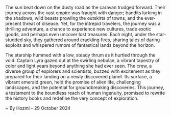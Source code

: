 
The sun beat down on the dusty road as the caravan trudged forward. Their journey across the vast empire was fraught with danger; bandits lurking in the shadows, wild beasts prowling the outskirts of towns, and the ever-present threat of disease. Yet, for the intrepid travelers, the journey was a thrilling adventure, a chance to experience new cultures, trade exotic goods, and perhaps even uncover lost treasures. Each night, under the star-studded sky, they gathered around crackling fires, sharing tales of daring exploits and whispered rumors of fantastical lands beyond the horizon.

The starship hummed with a low, steady thrum as it hurtled through the void. Captain Lyra gazed out at the swirling nebulae, a vibrant tapestry of color and light years beyond anything she had ever seen. The crew, a diverse group of explorers and scientists, buzzed with excitement as they prepared for their landing on a newly discovered planet. Its surface, a vibrant emerald green, held the promise of alien life, challenging landscapes, and the potential for groundbreaking discoveries.  This journey, a testament to the boundless reach of human ingenuity, promised to rewrite the history books and redefine the very concept of exploration. 

~ By Hozmi - 29 October 2024
